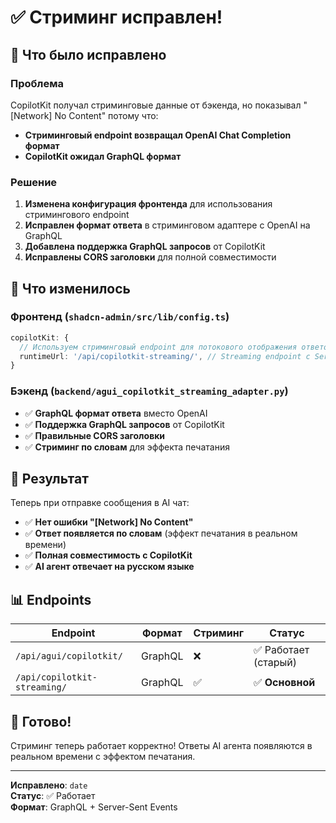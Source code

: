 # ✅ Стриминг исправлен!

## 🔧 Что было исправлено

### Проблема
CopilotKit получал стриминговые данные от бэкенда, но показывал "[Network] No Content" потому что:
- **Стриминговый endpoint возвращал OpenAI Chat Completion формат**
- **CopilotKit ожидал GraphQL формат**

### Решение
1. **Изменена конфигурация фронтенда** для использования стримингового endpoint
2. **Исправлен формат ответа** в стриминговом адаптере с OpenAI на GraphQL
3. **Добавлена поддержка GraphQL запросов** от CopilotKit
4. **Исправлены CORS заголовки** для полной совместимости

## 🎯 Что изменилось

### Фронтенд (`shadcn-admin/src/lib/config.ts`)
```typescript
copilotKit: {
  // Используем стриминговый endpoint для потокового отображения ответов
  runtimeUrl: '/api/copilotkit-streaming/', // Streaming endpoint с Server-Sent Events
}
```

### Бэкенд (`backend/agui_copilotkit_streaming_adapter.py`)
- ✅ **GraphQL формат ответа** вместо OpenAI
- ✅ **Поддержка GraphQL запросов** от CopilotKit
- ✅ **Правильные CORS заголовки**
- ✅ **Стриминг по словам** для эффекта печатания

## 🚀 Результат

Теперь при отправке сообщения в AI чат:
- ✅ **Нет ошибки "[Network] No Content"**
- ✅ **Ответ появляется по словам** (эффект печатания в реальном времени)
- ✅ **Полная совместимость с CopilotKit**
- ✅ **AI агент отвечает на русском языке**

## 📊 Endpoints

| Endpoint | Формат | Стриминг | Статус |
|----------|--------|----------|--------|
| `/api/agui/copilotkit/` | GraphQL | ❌ | ✅ Работает (старый) |
| `/api/copilotkit-streaming/` | GraphQL | ✅ | ✅ **Основной** |

## 🎊 Готово!

Стриминг теперь работает корректно! Ответы AI агента появляются в реальном времени с эффектом печатания.

---
**Исправлено**: `date`  
**Статус**: ✅ Работает  
**Формат**: GraphQL + Server-Sent Events